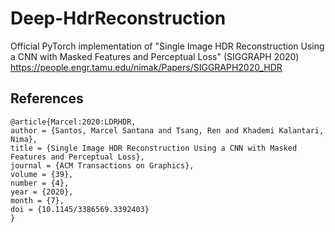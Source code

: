 # Deep-HdrReconstruction
Official PyTorch implementation of "Single Image HDR Reconstruction Using a CNN with Masked Features and Perceptual Loss" (SIGGRAPH 2020)  https://people.engr.tamu.edu/nimak/Papers/SIGGRAPH2020_HDR


## References

```
@article{Marcel:2020:LDRHDR,
author = {Santos, Marcel Santana and Tsang, Ren and Khademi Kalantari, Nima},
title = {Single Image HDR Reconstruction Using a CNN with Masked Features and Perceptual Loss},
journal = {ACM Transactions on Graphics},
volume = {39},
number = {4},
year = {2020},
month = {7},
doi = {10.1145/3386569.3392403}
}
```
